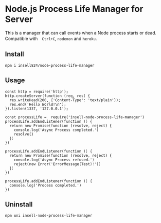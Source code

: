 # Node.js Process Life Manager for Server
This is a manager that can call events when a Node process starts or dead.  
Compatible with　`Ctrl+C`, `nodemon` and `heroku`.

## Install
```node
npm i insell824/node-process-life-manager
```


## Usage
```node
const http = require('http');
http.createServer(function (req, res) {
  res.writeHead(200, {'Content-Type': 'text/plain'});
  res.end('Hello World!\n');
}).listen(1337, '127.0.0.1');

const processLife =  require('insell-node-process-life-manager')
processLife.addEndListener(function () {
  return new Promise(function (resolve, reject) {
    console.log('Async Process completed.')
    resolve()
  })
})

processLife.addEndListener(function () {
  return new Promise(function (resolve, reject) {
    console.log('Async Process refused.')
    reject(new Error('ErrorMessage(Test)!'))
  })
})

processLife.addEndListener(function () {
  console.log('Process completed.')
})
```

## Uninstall
```node
npm uni insell-node-process-life-manager
```